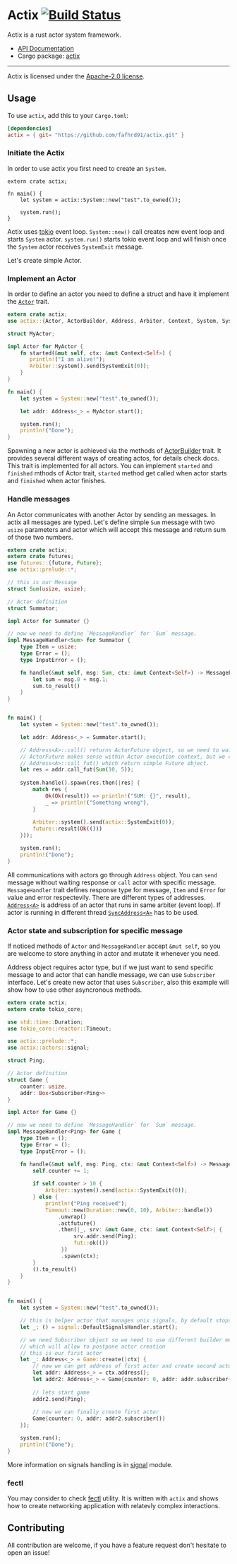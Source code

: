 # Actix [![Build Status](https://travis-ci.org/fafhrd91/actix.svg?branch=master)](https://travis-ci.org/fafhrd91/actix)

Actix is a rust actor system framework.

* [API Documentation](http://fafhrd91.github.io/actix/actix/)
* Cargo package: [actix](https://crates.io/crates/actix)

---

Actix is licensed under the [Apache-2.0 license](http://opensource.org/licenses/APACHE-2.0).

## Usage

To use `actix`, add this to your `Cargo.toml`:

```toml
[dependencies]
actix = { git= "https://github.com/fafhrd91/actix.git" }
```


### Initiate the Actix

In order to use actix you first need to create an `System`.

```rust,ignore
extern crate actix;

fn main() {
    let system = actix::System::new("test".to_owned());
    
    system.run();
}
```

Actix uses [tokio](https://github.com/tokio-rs/tokio-core) event loop. 
`System::new()` call creates new event loop and starts `System` actor.
`system.run()` starts tokio event loop and will finish once the `System` actor 
receives `SystemExit` message.

Let's create simple Actor.

### Implement an Actor

In order to define an actor you need to define a struct and have it implement 
the [`Actor`](https://fafhrd91.github.io/actix/actix/trait.Actor.html) trait.


```rust
extern crate actix;
use actix::{Actor, ActorBuilder, Address, Arbiter, Context, System, SystemExit};

struct MyActor;

impl Actor for MyActor {
    fn started(&mut self, ctx: &mut Context<Self>) {
       println!("I am alive!");
       Arbiter::system().send(SystemExit(0));
    }
}

fn main() {
    let system = System::new("test".to_owned());

    let addr: Address<_> = MyActor.start();

    system.run();
    println!("Done");
}
```

Spawning a new actor is achieved via the methods of
[ActorBuilder](https://fafhrd91.github.io/actix/actix/trait.ActorBuilder.html) 
trait. It provides several different ways of creating actos, for details check docs. 
This trait is implemented for all actors. You can implement `started` and `finished`
mthods of Actor trait, `started` method get called when actor starts and 
`finished` when actor finishes.

### Handle messages

An Actor communicates with another Actor by sending an messages. In actix all messages are typed.
Let's define simple `Sum` message with two `usize` parameters and actor which will
accept this message and return sum of those two numbers.

```rust
extern crate actix;
extern crate futures;
use futures::{future, Future};
use actix::prelude::*;

// this is our Message
struct Sum(usize, usize);

// Actor definition
struct Summator;

impl Actor for Summator {}

// now we need to define `MessageHandler` for `Sum` message.
impl MessageHandler<Sum> for Summator {
    type Item = usize;
    type Error = ();
    type InputError = ();

    fn handle(&mut self, msg: Sum, ctx: &mut Context<Self>) -> MessageFuture<Self, Sum> {
        let sum = msg.0 + msg.1;
        sum.to_result()
    }
}


fn main() {
    let system = System::new("test".to_owned());

    let addr: Address<_> = Summator.start();

    // Address<A>::call() returns ActorFuture object, so we need to wait for result.
    // ActorFuture makes sense within Actor execution context, but we can use
    // Address<A>::call_fut() which return simple Future object.
    let res = addr.call_fut(Sum(10, 5));
    
    system.handle().spawn(res.then(|res| {
        match res {
            Ok(Ok(result)) => println!("SUM: {}", result),
            _ => println!("Something wrong"),
        }
        
        Arbiter::system().send(actix::SystemExit(0));
        future::result(Ok(()))
    }));

    system.run();
    println!("Done");
}
```

All communications with actors go through `Address` object. You can `send` message
without waiting response or `call` actor with specific message. `MessageHandler`
trait defines response type for message, `Item` and `Error` for value and error respectevily.
There are different types of addresses.
[`Address<A>`](https://fafhrd91.github.io/actix/actix/struct.Address.html) is address
of an actor that runs in same arbiter (event loop). If actor is running in different
thread [`SyncAddress<A>`](https://fafhrd91.github.io/actix/actix/struct.SyncAddress.html)
has to be used.

### Actor state and subscription for specific message

If noticed methods of `Actor` and `MessageHandler` accept `&mut self`, so you are welcome to 
store anything in actor and mutate it whenever you need.

Address object requires actor type, but if we just want to send specific message to 
and actor that can handle message, we can use `Subscriber` interface. Let's create
new actor that uses `Subscriber`, also this example will show how to use other asyncronous
methods.


```rust
extern crate actix;
extern crate tokio_core;

use std::time::Duration;
use tokio_core::reactor::Timeout;

use actix::prelude::*;
use actix::actors::signal;

struct Ping;

// Actor definition
struct Game {
    counter: usize, 
    addr: Box<Subscriber<Ping>>
}

impl Actor for Game {}

// now we need to define `MessageHandler` for `Sum` message.
impl MessageHandler<Ping> for Game {
    type Item = ();
    type Error = ();
    type InputError = ();

    fn handle(&mut self, msg: Ping, ctx: &mut Context<Self>) -> MessageFuture<Self, Ping> {
        self.counter += 1;
        
        if self.counter > 10 {
            Arbiter::system().send(actix::SystemExit(0));
        } else {
            println!("Ping received");
            Timeout::new(Duration::new(0, 10), Arbiter::handle())
                .unwrap()
                .actfuture()
                .then(|_, srv: &mut Game, ctx: &mut Context<Self>| {
                     srv.addr.send(Ping);
                     fut::ok(())
                 })
                 .spawn(ctx);
        }
        ().to_result()
    }
}


fn main() {
    let system = System::new("test".to_owned());

    // this is helper actor that manages unix signals, by default stops System
    let _: () = signal::DefaultSignalsHandler.start();

    // we need Subscriber object so we need to use different builder method
    // which will allow to postpone actor creation
    // this is our first actor
    let _: Address<_> = Game::create(|ctx| {
        // now we can get address of first actor and create second actor
        let addr: Address<_> = ctx.address();
        let addr2: Address<_> = Game{counter: 0, addr: addr.subscriber()}.start();
        
        // lets start game
        addr2.send(Ping);
        
        // now we can finally create first actor
        Game{counter: 0, addr: addr2.subscriber()}
    });

    system.run();
    println!("Done");
}
```

More information on signals handling is in
[signal](https://fafhrd91.github.io/actix/actix/actors/signal/index.html) module.

### fectl

You may consider to check [fectl](https://github.com/fafhrd91/fectl) utility. It is written
with `actix` and shows how to create networking application with relatevly complex interactions.

## Contributing

All contribution are welcome, if you have a feature request don't hesitate to open an issue!
